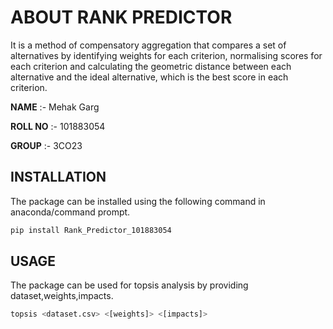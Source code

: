 
# ABOUT RANK PREDICTOR


It is a method of compensatory aggregation that compares a set of alternatives 
by identifying weights for each criterion, normalising scores for each criterion and 
calculating the geometric distance between each alternative and the ideal alternative, 
which is the best score in each criterion.


**NAME**    :- Mehak Garg

**ROLL NO** :- 101883054

**GROUP**   :- 3CO23

## INSTALLATION

The package can be installed  using the following command in anaconda/command prompt.

```bash
pip install Rank_Predictor_101883054
```

## USAGE

The package can be used for topsis analysis by providing dataset,weights,impacts.

```python
topsis <dataset.csv> <[weights]> <[impacts]>
```
